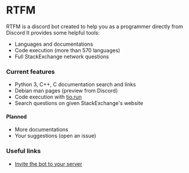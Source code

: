 # RTFM

RTFM is a discord bot created to help you as a programmer directly from Discord
It provides some helpful tools:
  - Languages and documentations
  - Code execution (more than 570 languages)
  - Full StackExchange network questions

### Current features

  - Python 3, C++, C documentation search and links
  - Debian man pages (preview from Discord)
  - Code execution with [tio.run](https://tio.run)
  - Search questions on given StackExchange's website

#### Planned
  - More documentations
  - Your suggestions (open an issue)

### Useful links
  - [Invite the bot to your server](https://discordapp.com/api/oauth2/authorize?client_id=495914599531675648&permissions=108514369&scope=bot)
